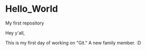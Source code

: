 # Hello_World
My first repository

Hey y'all,

This is my first day of working on "Git." A new family member. :D


